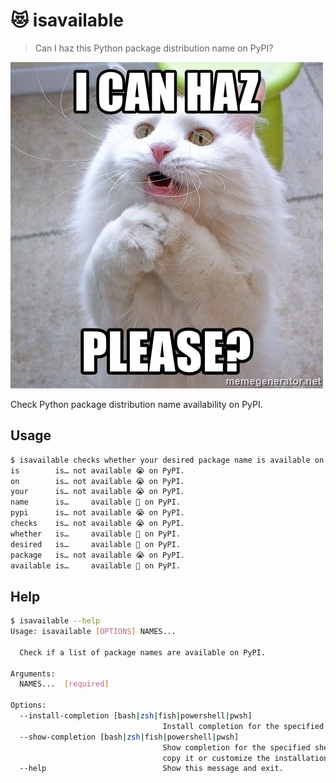 # 😻 isavailable

> Can I haz this Python package distribution name on PyPI?

![Can I haz this Python package distribution name on PyPI?](i-can-haz-please.jpg)

Check Python package distribution name availability on PyPI.

## Usage

```bash
$ isavailable checks whether your desired package name is available on pypi
is        is… not available 😭 on PyPI.
on        is… not available 😭 on PyPI.
your      is… not available 😭 on PyPI.
name      is…     available 🎉 on PyPI.
pypi      is… not available 😭 on PyPI.
checks    is… not available 😭 on PyPI.
whether   is…     available 🎉 on PyPI.
desired   is…     available 🎉 on PyPI.
package   is… not available 😭 on PyPI.
available is…     available 🎉 on PyPI.
```

## Help

```bash
$ isavailable --help
Usage: isavailable [OPTIONS] NAMES...

  Check if a list of package names are available on PyPI.

Arguments:
  NAMES...  [required]

Options:
  --install-completion [bash|zsh|fish|powershell|pwsh]
                                  Install completion for the specified shell.
  --show-completion [bash|zsh|fish|powershell|pwsh]
                                  Show completion for the specified shell, to
                                  copy it or customize the installation.
  --help                          Show this message and exit.
```
